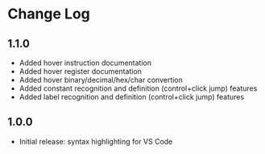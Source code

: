# Change Log

## 1.1.0

- Added hover instruction documentation
- Added hover register documentation
- Added hover binary/decimal/hex/char convertion
- Added constant recognition and definition (control+click jump) features
- Added label recognition and definition (control+click jump) features

## 1.0.0

- Initial release: syntax highlighting for VS Code